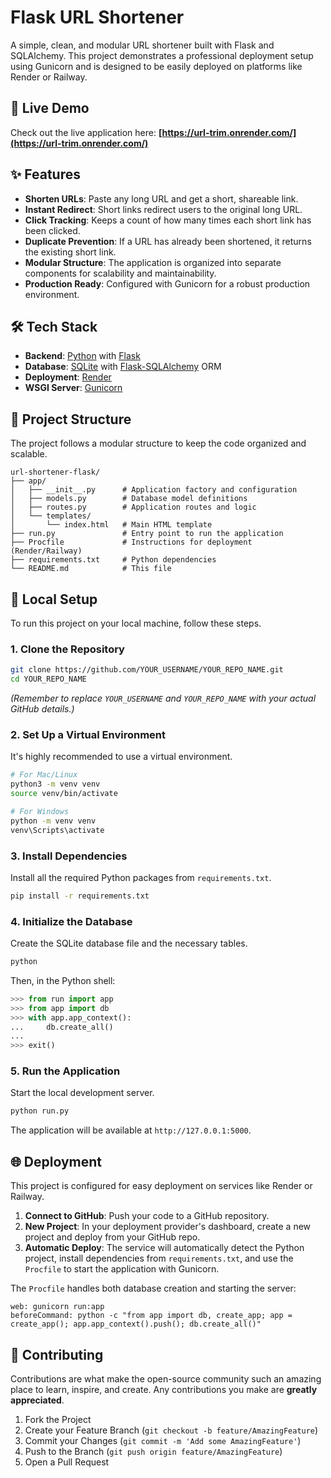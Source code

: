 # Flask URL Shortener

A simple, clean, and modular URL shortener built with Flask and SQLAlchemy. This project demonstrates a professional deployment setup using Gunicorn and is designed to be easily deployed on platforms like Render or Railway.

## 🚀 Live Demo

Check out the live application here: **[https://url-trim.onrender.com/](https://url-trim.onrender.com/)**

## ✨ Features

-   **Shorten URLs**: Paste any long URL and get a short, shareable link.
-   **Instant Redirect**: Short links redirect users to the original long URL.
-   **Click Tracking**: Keeps a count of how many times each short link has been clicked.
-   **Duplicate Prevention**: If a URL has already been shortened, it returns the existing short link.
-   **Modular Structure**: The application is organized into separate components for scalability and maintainability.
-   **Production Ready**: Configured with Gunicorn for a robust production environment.

## 🛠️ Tech Stack

-   **Backend**: [Python](https://www.python.org/) with [Flask](https://flask.palletsprojects.com/)
-   **Database**: [SQLite](https://www.sqlite.org/) with [Flask-SQLAlchemy](https://flask-sqlalchemy.palletsprojects.com/) ORM
-   **Deployment**: [Render](https://render.com/)
-   **WSGI Server**: [Gunicorn](https://gunicorn.org/)

## 📁 Project Structure

The project follows a modular structure to keep the code organized and scalable.

```
url-shortener-flask/
├── app/
│   ├── __init__.py      # Application factory and configuration
│   ├── models.py        # Database model definitions
│   ├── routes.py        # Application routes and logic
│   └── templates/
│       └── index.html   # Main HTML template
├── run.py               # Entry point to run the application
├── Procfile             # Instructions for deployment (Render/Railway)
├── requirements.txt     # Python dependencies
└── README.md            # This file
```

## 🚀 Local Setup

To run this project on your local machine, follow these steps.

### 1. Clone the Repository

```bash
git clone https://github.com/YOUR_USERNAME/YOUR_REPO_NAME.git
cd YOUR_REPO_NAME
```
*(Remember to replace `YOUR_USERNAME` and `YOUR_REPO_NAME` with your actual GitHub details.)*

### 2. Set Up a Virtual Environment

It's highly recommended to use a virtual environment.

```bash
# For Mac/Linux
python3 -m venv venv
source venv/bin/activate

# For Windows
python -m venv venv
venv\Scripts\activate
```

### 3. Install Dependencies

Install all the required Python packages from `requirements.txt`.

```bash
pip install -r requirements.txt
```

### 4. Initialize the Database

Create the SQLite database file and the necessary tables.

```bash
python
```

Then, in the Python shell:

```python
>>> from run import app
>>> from app import db
>>> with app.app_context():
...     db.create_all()
...
>>> exit()
```

### 5. Run the Application

Start the local development server.

```bash
python run.py
```

The application will be available at `http://127.0.0.1:5000`.

## 🌐 Deployment

This project is configured for easy deployment on services like Render or Railway.

1.  **Connect to GitHub**: Push your code to a GitHub repository.
2.  **New Project**: In your deployment provider's dashboard, create a new project and deploy from your GitHub repo.
3.  **Automatic Deploy**: The service will automatically detect the Python project, install dependencies from `requirements.txt`, and use the `Procfile` to start the application with Gunicorn.

The `Procfile` handles both database creation and starting the server:

```
web: gunicorn run:app
beforeCommand: python -c "from app import db, create_app; app = create_app(); app.app_context().push(); db.create_all()"
```

## 🤝 Contributing

Contributions are what make the open-source community such an amazing place to learn, inspire, and create. Any contributions you make are **greatly appreciated**.

1.  Fork the Project
2.  Create your Feature Branch (`git checkout -b feature/AmazingFeature`)
3.  Commit your Changes (`git commit -m 'Add some AmazingFeature'`)
4.  Push to the Branch (`git push origin feature/AmazingFeature`)
5.  Open a Pull Request

